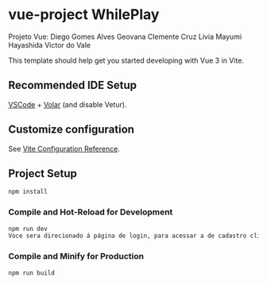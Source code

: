 # vue-project WhilePlay 
Projeto Vue:
Diego Gomes Alves
Geovana Clemente Cruz
Livia Mayumi Hayashida 
Victor do Vale



This template should help get you started developing with Vue 3 in Vite.

## Recommended IDE Setup

[VSCode](https://code.visualstudio.com/) + [Volar](https://marketplace.visualstudio.com/items?itemName=Vue.volar) (and disable Vetur).

## Customize configuration

See [Vite Configuration Reference](https://vite.dev/config/).

## Project Setup

```sh
npm install
```

### Compile and Hot-Reload for Development

```sh
npm run dev
Voce sera direcionado á página de login, para acessar a de cadastro clique em fazer cadastro.
```

### Compile and Minify for Production

```sh
npm run build
```

